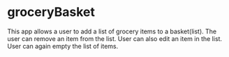 # groceryBasket
This app allows a user to add a list of grocery items to a basket(list).
The user can remove an item from the list. 
User can also edit an item in the list. 
User can again empty the list of items.

